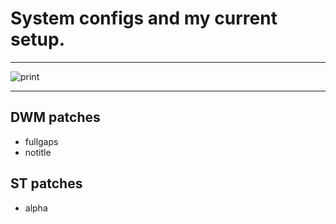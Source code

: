 # System configs and my current setup.
---

![print](https://user-images.githubusercontent.com/63078965/116978586-7101d100-acb3-11eb-8b2f-4a0a0b71617d.png)

---
## DWM patches
* fullgaps
* notitle

## ST patches
* alpha
